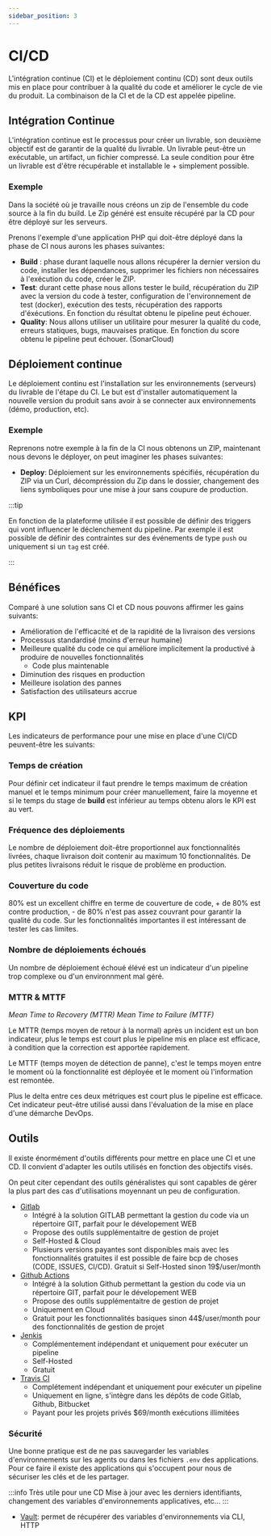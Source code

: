 ```yaml
---
sidebar_position: 3
---
```


# CI/CD

L'intégration continue (CI) et le déploiement continu (CD) sont deux outils mis en place pour contribuer à la qualité du code et améliorer le cycle de vie du produit. La combinaison de la CI et de la CD est appelée pipeline.


## Intégration Continue

L'intégration continue est le processus pour créer un livrable, son deuxième objectif est de garantir de la qualité du livrable. Un livrable peut-être un exécutable, un artifact, un fichier compressé. La seule condition pour être un livrable est d'être récupérable et installable le + simplement possible.

### Exemple

Dans la société où je travaille nous créons un zip de l'ensemble du code source à la fin du build. Le Zip généré est ensuite récupéré par la CD pour être déployé sur les serveurs.

Prenons l'exemple d'une application PHP qui doit-être déployé dans la phase de CI nous aurons les phases suivantes:

- **Build** : phase durant laquelle nous allons récupérer la dernier version du code, installer les dépendances, supprimer les fichiers non nécessaires à l'exécution du code, créer le ZIP.
- **Test**: durant cette phase nous allons tester le build, récupération du ZIP avec la version du code à tester, configuration de l'environnement de test (docker), exécution des tests, récupération des rapports d'éxécutions. En fonction du résultat obtenu le pipeline peut échouer.
- **Quality**: Nous allons utiliser un utilitaire pour mesurer la qualité du code, erreurs statiques, bugs, mauvaises pratique. En fonction du score obtenu le pipeline peut échouer. (SonarCloud)


## Déploiement continue

Le déploiement continu est l'installation sur les environnements (serveurs) du livrable de l'étape du CI. Le but est d'installer automatiquement la nouvelle version du produit sans avoir à se connecter aux environnements (démo, production, etc).

### Exemple

Reprenons notre exemple à la fin de la CI nous obtenons un ZIP, maintenant nous devons le déployer, on peut imaginer les phases suivantes:

- **Deploy**: Déploiement sur les environnements spécifiés, récupération du ZIP via un Curl, décompréssion du Zip dans le dossier, changement des liens symboliques pour une mise à jour sans coupure de production.


:::tip

En fonction de la plateforme utilisée il est possible de définir des triggers qui vont influencer le déclenchement du pipeline. Par exemple il est possible de définir des contraintes sur des événements de type `push` ou uniquement si un `tag` est créé.

:::


## Bénéfices

Comparé à une solution sans CI et CD nous pouvons affirmer les gains suivants:

* Amélioration de l'efficacité et de la rapidité de la livraison des versions 
* Processus standardisé (moins d'erreur humaine)
* Meilleure qualité du code ce qui améliore implicitement la productivé à produire de nouvelles fonctionnalités
    * Code plus maintenable 
* Diminution des risques en production
* Meilleure isolation des pannes
* Satisfaction des utilisateurs accrue


## KPI

Les indicateurs de performance pour une mise en place d'une CI/CD peuvent-être les suivants:

### Temps de création

Pour définir cet indicateur il faut prendre le temps maximum de création manuel et le temps minimum pour créer manuellement, faire la moyenne et si le temps du stage de **build** est inférieur au temps obtenu alors le KPI est au vert.

### Fréquence des déploiements

Le nombre de déploiement doit-être proportionnel aux fonctionnalités livrées, chaque livraison doit contenir au maximum 10 fonctionnalités. De plus petites livraisons réduit le risque de problème en production.

### Couverture du code

80% est un excellent chiffre en terme de couverture de code, + de 80% est contre production, - de 80% n'est pas assez couvrant pour garantir la qualité du code. Sur les fonctionnalités importantes il est intéressant de tester les cas limites.

### Nombre de déploiements échoués

Un nombre de déploiement échoué élévé est un indicateur d'un pipeline trop complexe ou d'un environnment mal géré.


### MTTR & MTTF

_Mean Time to Recovery (MTTR) Mean Time to Failure (MTTF)_

Le MTTR (temps moyen de retour à la normal) après un incident est un bon indicateur, plus le temps est court plus le pipeline mis en place est efficace, à condition que la correction est apportée rapidement.

Le MTTF (temps moyen de détection de panne), c'est le temps moyen entre le moment où la fonctionnalité est déployée et le moment où l'information est remontée.

Plus le delta entre ces deux métriques est court plus le pipeline est efficace. Cet indicateur peut-être utilisé aussi dans l'évaluation de la mise en place d'une démarche DevOps.


## Outils

Il existe énormément d'outils différents pour mettre en place une CI et une CD. Il convient d'adapter les outils utilisés en fonction des objectifs visés.

On peut citer cependant des outils généralistes qui sont capables de gérer la plus part des cas d'utilisations moyennant un peu de configuration.

* [Gitlab](https://about.gitlab.com/stages-devops-lifecycle/)
    * Intégré à la solution GITLAB permettant la gestion du code via un répertoire GIT, parfait pour le dévelopement WEB
    * Propose des outils supplémentaitre de gestion de projet
    * Self-Hosted & Cloud
    * Plusieurs versions payantes sont disponibles mais avec les fonctionnalités gratuites il est possible de faire bcp de choses (CODE, ISSUES, CI/CD). Gratuit si Self-Hosted sinon 19$/user/month
* [Github Actions](https://github.com/features/actions)
    * Intégré à la solution Github permettant la gestion du code via un répertoire GIT, parfait pour le dévelopement WEB
    * Propose des outils supplémentaitre de gestion de projet
    * Uniquement en Cloud
    * Gratuit pour les fonctionnalités basiques sinon 44$/user/month pour des fonctionnalités de gestion de projet
* [Jenkis](https://www.jenkins.io/)
    * Complémentement indépendant et uniquement pour exécuter un pipeline
    * Self-Hosted
    * Gratuit
* [Travis CI](https://www.travis-ci.com/)
    * Complétement indépendant et uniquement pour exécuter un pipeline
    * Uniquement en ligne, s'intègre dans les dépôts de code Gitlab, Github, Bitbucket
    * Payant pour les projets privés $69/month exécutions illimitées

### Sécurité

Une bonne pratique est de ne pas sauvegarder les variables d'environnements sur les agents ou dans les fichiers `.env` des applications. Pour ce faire il existe des applications qui s'occupent pour nous de sécuriser les clés et de les partager. 

:::info Très utile pour une CD 
Mise à jour avec les derniers identifiants, changement des variables d'environnements applicatives, etc...
:::

* [Vault](https://www.vaultproject.io/): permet de récupérer des variables d'environnements via CLI, HTTP